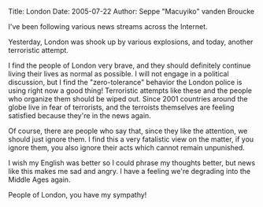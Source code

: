 Title: London
Date: 2005-07-22
Author: Seppe "Macuyiko" vanden Broucke

I've been following various news streams across the Internet. Yesterday, London was shook up by various explosions, and today, another terroristic attempt.
I find the people of London very brave, and they should definitely continue living their lives as normal as possible. I will not engage in a political discussion, but I find the "zero-tolerance" behavior the London police is using right now a good thing! Terroristic attempts like these and the people who organize them should be wiped out. Since 2001 countries around the globe live in fear of terrorists, and the terroists themselves are feeling satisfied because they're in the news again.
Of course, there are people who say that, since they like the attention, we should just ignore them. I find this a very fatalistic view on the matter, if you ignore them, you also ignore their acts which cannot remain unpunished.  
I wish my English was better so I could phrase my thoughts better, but news like this makes me sad and angry. I have a feeling we're degrading into the Middle Ages again.
People of London, you have my sympathy!